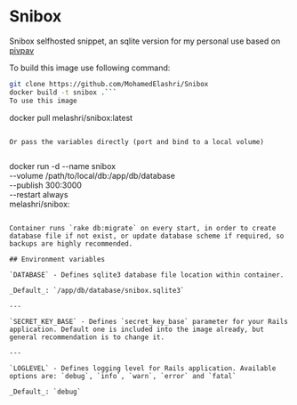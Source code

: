 # Snibox
Snibox selfhosted snippet, an sqlite version for my personal use based on [pivpav](https://gitlab.com/pivpav/snibox-sqlite)


To build this image use following command:

```bash
git clone https://github.com/MohamedElashri/Snibox
docker build -t snibox .```
To use this image 

```
docker pull melashri/snibox:latest

```

Or pass the variables directly (port and bind to a local volume)


```
docker run -d --name snibox \
              --volume /path/to/local/db:/app/db/database \
              --publish 300:3000 \
              --restart always \
              melashri/snibox:
```

Container runs `rake db:migrate` on every start, in order to create database file if not exist, or update database scheme if required, so backups are highly recommended.

## Environment variables

`DATABASE` - Defines sqlite3 database file location within container.

_Default_: `/app/db/database/snibox.sqlite3`

---

`SECRET_KEY_BASE` - Defines `secret_key_base` parameter for your Rails application. Default one is included into the image already, but general recommendation is to change it.

---

`LOGLEVEL` - Defines logging level for Rails application. Available options are: `debug`, `info`, `warn`, `error` and `fatal`

_Default_: `debug`
